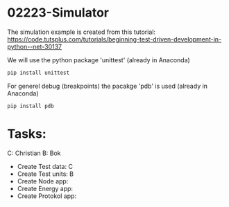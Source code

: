 # 02223-Simulator

The simulation example is created from this tutorial:
https://code.tutsplus.com/tutorials/beginning-test-driven-development-in-python--net-30137

We will use the python package 'unittest' (already in Anaconda)
```bash
pip install unittest 
```
For generel debug (breakpoints) the pacakge 'pdb' is used (already in Anaconda)
```bash
pip install pdb
```


# Tasks:
C: Christian
B: Bok

* Create Test data: C
* Create Test units: B
* Create Node app: 
* Create Energy app: 
* Create Protokol app: 
